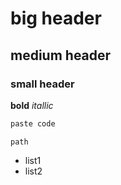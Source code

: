 # big header
## medium header
### small header
**bold**
*itallic*
```ruby 
paste code 
```
`path`
* list1
* list2
